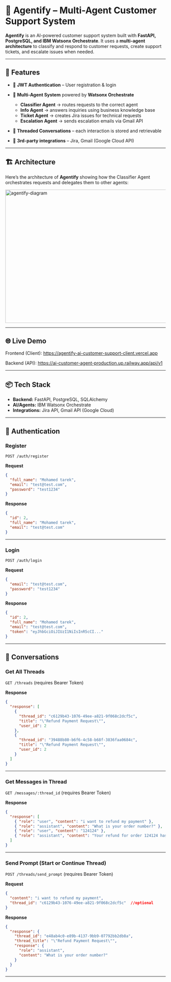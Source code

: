 # 🤖 Agentify – Multi-Agent Customer Support System

**Agentify** is an AI-powered customer support system built with **FastAPI, PostgreSQL, and IBM Watsonx Orchestrate**.
It uses a **multi-agent architecture** to classify and respond to customer requests, create support tickets, and escalate issues when needed.

---

## 🚀 Features

* 🔑 **JWT Authentication** – User registration & login
* 🧠 **Multi-Agent System** powered by **Watsonx Orchestrate**

  * **Classifier Agent** → routes requests to the correct agent
  * **Info Agent** → answers inquiries using business knowledge base
  * **Ticket Agent** → creates Jira issues for technical requests
  * **Escalation Agent** → sends escalation emails via Gmail API
* 💬 **Threaded Conversations** – each interaction is stored and retrievable
* 📩 **3rd-party integrations** – Jira, Gmail (Google Cloud API)

---

## 🏗️ Architecture

Here’s the architecture of **Agentify** showing how the Classifier Agent orchestrates requests and delegates them to other agents:

<img width="828" height="418" alt="agentify-diagram" src="https://github.com/user-attachments/assets/5d6b9b00-08d7-475c-bd1b-354d23c07676" />

---

## 🌐 Live Demo

Frontend (Client): https://agentify-ai-customer-support-client.vercel.app

Backend (API): https://ai-customer-agent-production.up.railway.app/api/v1

---

## 📦 Tech Stack

* **Backend:** FastAPI, PostgreSQL, SQLAlchemy
* **AI/Agents:** IBM Watsonx Orchestrate
* **Integrations:** Jira API, Gmail API (Google Cloud)

---

## 🔑 Authentication

### Register

`POST /auth/register`

**Request**

```json
{
  "full_name": "Mohamed tarek",
  "email": "test@test.com",
  "password": "test1234"
}
```

**Response**

```json
{
  "id": 2,
  "full_name": "Mohamed tarek",
  "email": "test@test.com"
}
```

---

### Login

`POST /auth/login`

**Request**

```json
{
  "email": "test@test.com",
  "password": "test1234"
}
```

**Response**

```json
{
  "id": 2,
  "full_name": "Mohamed tarek",
  "email": "test@test.com",
  "token": "eyJhbGciOiJIUzI1NiIsInR5cCI..."
}
```

---

## 💬 Conversations

### Get All Threads

`GET /threads` (requires Bearer Token)

**Response**

```json
{
  "response": [
    {
      "thread_id": "c6129b43-1076-49ee-a821-9f068c2dcf5c",
      "title": "\"Refund Payment Request\"",
      "user_id": 2
    },
    {
      "thread_id": "39488b80-b6f6-4c58-b68f-3836faa0684c",
      "title": "\"Refund Payment Request\"",
      "user_id": 2
    }
  ]
}
```

---

### Get Messages in Thread

`GET /messages/:thread_id` (requires Bearer Token)

**Response**

```json
{
  "response": [
    { "role": "user", "content": "i want to refund my payment" },
    { "role": "assistant", "content": "What is your order number?" },
    { "role": "user", "content": "124124" },
    { "role": "assistant", "content": "Your refund for order 124124 has been successfully submitted. Your issue number is KAN-5." }
  ]
}
```

---

### Send Prompt (Start or Continue Thread)

`POST /threads/send_prompt` (requires Bearer Token)

**Request**

```json
{
  "content": "i want to refund my payment",
  "thread_id": "c6129b43-1076-49ee-a821-9f068c2dcf5c"  //optional
}
```

**Response**

```json
{
  "response": {
    "thread_id": "e48ab4c0-e89b-4137-9bb9-07792bb2db8a",
    "thread_title": "\"Refund Payment Request\"",
    "response": {
      "role": "assistant",
      "content": "What is your order number?"
    }
  }
}
```

---
